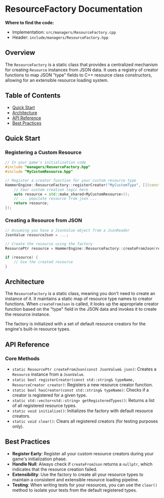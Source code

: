 # ResourceFactory Documentation

**Where to find the code:**
- Implementation: `src/managers/ResourceFactory.cpp`
- Header: `include/managers/ResourceFactory.hpp`

## Overview

The `ResourceFactory` is a static class that provides a centralized mechanism for creating `Resource` instances from JSON data. It uses a registry of creator functions to map JSON "type" fields to C++ resource class constructors, allowing for an extensible resource loading system.

## Table of Contents

- [Quick Start](#quick-start)
- [Architecture](#architecture)
- [API Reference](#api-reference)
- [Best Practices](#best-practices)

## Quick Start

### Registering a Custom Resource

```cpp
// In your game's initialization code
#include "managers/ResourceFactory.hpp"
#include "MyCustomResource.hpp"

// Register a creator function for your custom resource type
HammerEngine::ResourceFactory::registerCreator("MyCustomType", [](const JsonValue& json) -> ResourcePtr {
    // Your custom creation logic here
    auto resource = std::make_shared<MyCustomResource>();
    // ... populate resource from json ...
    return resource;
});
```

### Creating a Resource from JSON

```cpp
// Assuming you have a JsonValue object from a JsonReader
JsonValue resourceJson = ...;

// Create the resource using the factory
ResourcePtr resource = HammerEngine::ResourceFactory::createFromJson(resourceJson);

if (resource) {
    // Use the created resource
}
```

## Architecture

The `ResourceFactory` is a static class, meaning you don't need to create an instance of it. It maintains a static map of resource type names to creator functions. When `createFromJson` is called, it looks up the appropriate creator function based on the "type" field in the JSON data and invokes it to create the resource instance.

The factory is initialized with a set of default resource creators for the engine's built-in resource types.

## API Reference

### Core Methods

- `static ResourcePtr createFromJson(const JsonValue& json)`: Creates a `Resource` instance from a `JsonValue`.
- `static bool registerCreator(const std::string& typeName, ResourceCreator creator)`: Registers a new resource creator function.
- `static bool hasCreator(const std::string& typeName)`: Checks if a creator is registered for a given type.
- `static std::vector<std::string> getRegisteredTypes()`: Returns a list of all registered resource types.
- `static void initialize()`: Initializes the factory with default resource creators.
- `static void clear()`: Clears all registered creators (for testing purposes only).

## Best Practices

- **Register Early**: Register all your custom resource creators during your game's initialization phase.
- **Handle Null**: Always check if `createFromJson` returns a `nullptr`, which indicates that the resource creation failed.
- **Extensibility**: Use the factory to create all your resource types to maintain a consistent and extensible resource loading pipeline.
- **Testing**: When writing tests for your resources, you can use the `clear()` method to isolate your tests from the default registered types.
